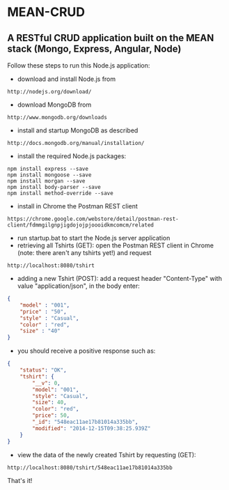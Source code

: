 MEAN-CRUD
=========
A RESTful CRUD application built on the MEAN stack (Mongo, Express, Angular, Node)
----------------------------------------------------------------------------------

Follow these steps to run this Node.js application:

* download and install Node.js from
``` 
http://nodejs.org/download/
```
* download MongoDB from
``` 
http://www.mongodb.org/downloads
```
* install and startup MongoDB as described
```
http://docs.mongodb.org/manual/installation/
```
* install the required Node.js packages:
```
npm install express --save
npm install mongoose --save
npm install morgan --save
npm install body-parser --save
npm install method-override --save
```
* install in Chrome the Postman REST client
```
https://chrome.google.com/webstore/detail/postman-rest-client/fdmmgilgnpjigdojojpjoooidkmcomcm/related
```
* run startup.bat to start the Node.js server application
* retrieving all Tshirts (GET): open the Postman REST client in Chrome (note: there aren't any tshirts yet!) and request
```
http://localhost:8080/tshirt
```
* adding a new Tshirt (POST): add a request header "Content-Type" with value "application/json", in the body enter:
```JSON
{
    "model" : "001",
    "price" : "50",
    "style" : "Casual",
    "color" : "red",
    "size" : "40"
}
```		
* you should receive a positive response such as:
```JSON
{
    "status": "OK",
    "tshirt": {
        "__v": 0,
        "model": "001",
        "style": "Casual",
        "size": 40,
        "color": "red",
        "price": 50,
        "_id": "548eac11ae17b81014a335bb",
        "modified": "2014-12-15T09:38:25.939Z"
    }
}	
```
* view the data of the newly created Tshirt by requesting (GET):
```
http://localhost:8080/tshirt/548eac11ae17b81014a335bb
```

That's it!